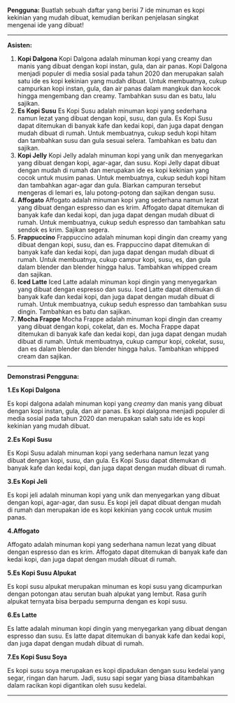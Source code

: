 **Pengguna:** Buatlah sebuah daftar yang berisi 7 ide minuman es kopi kekinian yang mudah dibuat, kemudian berikan penjelasan singkat mengenai ide yang dibuat!

----

**Asisten:** 

1. **Kopi Dalgona**
Kopi Dalgona adalah minuman kopi yang creamy dan manis yang dibuat dengan kopi instan, gula, dan air panas. Kopi Dalgona menjadi populer di media sosial pada tahun 2020 dan merupakan salah satu ide es kopi kekinian yang mudah dibuat. Untuk membuatnya, cukup campurkan kopi instan, gula, dan air panas dalam mangkuk dan kocok hingga mengembang dan creamy. Tambahkan susu dan es batu, lalu sajikan.
2.  **Es Kopi Susu**
Es Kopi Susu adalah minuman kopi yang sederhana namun lezat yang dibuat dengan kopi, susu, dan gula. Es Kopi Susu dapat ditemukan di banyak kafe dan kedai kopi, dan juga dapat dengan mudah dibuat di rumah. Untuk membuatnya, cukup seduh kopi hitam dan tambahkan susu dan gula sesuai selera. Tambahkan es batu dan sajikan.
3.  **Kopi Jelly**
Kopi Jelly adalah minuman kopi yang unik dan menyegarkan yang dibuat dengan kopi, agar-agar, dan susu. Kopi Jelly dapat dibuat dengan mudah di rumah dan merupakan ide es kopi kekinian yang cocok untuk musim panas. Untuk membuatnya, cukup seduh kopi hitam dan tambahkan agar-agar dan gula. Biarkan campuran tersebut mengeras di lemari es, lalu potong-potong dan sajikan dengan susu.
4.  **Affogato**
Affogato adalah minuman kopi yang sederhana namun lezat yang dibuat dengan espresso dan es krim. Affogato dapat ditemukan di banyak kafe dan kedai kopi, dan juga dapat dengan mudah dibuat di rumah. Untuk membuatnya, cukup seduh espresso dan tambahkan satu sendok es krim. Sajikan segera.
5.  **Frappuccino**
Frappuccino adalah minuman kopi dingin dan creamy yang dibuat dengan kopi, susu, dan es. Frappuccino dapat ditemukan di banyak kafe dan kedai kopi, dan juga dapat dengan mudah dibuat di rumah. Untuk membuatnya, cukup campur kopi, susu, es, dan gula dalam blender dan blender hingga halus. Tambahkan whipped cream dan sajikan.
6.  **Iced Latte**
Iced Latte adalah minuman kopi dingin yang menyegarkan yang dibuat dengan espresso dan susu. Iced Latte dapat ditemukan di banyak kafe dan kedai kopi, dan juga dapat dengan mudah dibuat di rumah. Untuk membuatnya, cukup seduh espresso dan tambahkan susu dingin. Tambahkan es batu dan sajikan.
7.  **Mocha Frappe**
Mocha Frappe adalah minuman kopi dingin dan creamy yang dibuat dengan kopi, cokelat, dan es. Mocha Frappe dapat ditemukan di banyak kafe dan kedai kopi, dan juga dapat dengan mudah dibuat di rumah. Untuk membuatnya, cukup campur kopi, cokelat, susu, dan es dalam blender dan blender hingga halus. Tambahkan whipped cream dan sajikan.

----

**Demonstrasi Pengguna:**

**1.Es Kopi Dalgona**
   
Es kopi dalgona adalah minuman kopi yang _creamy_ dan manis yang dibuat dengan kopi instan, gula, dan air panas. Es kopi dalgona menjadi populer di media sosial pada tahun 2020 dan merupakan salah satu ide es kopi kekinian yang mudah dibuat. 


**2.Es Kopi Susu**

Es Kopi Susu adalah minuman kopi yang sederhana namun lezat yang dibuat dengan kopi, susu, dan gula. Es Kopi Susu dapat ditemukan di banyak kafe dan kedai kopi, dan juga dapat dengan mudah dibuat di rumah. 


**3.Es Kopi Jeli**

Es kopi jeli adalah minuman kopi yang unik dan menyegarkan yang dibuat dengan kopi, agar-agar, dan susu. Es kopi jeli dapat dibuat dengan mudah di rumah dan merupakan ide es kopi kekinian yang cocok untuk musim panas. 


**4.Affogato**

Affogato adalah minuman kopi yang sederhana namun lezat yang dibuat dengan espresso dan es krim. Affogato dapat ditemukan di banyak kafe dan kedai kopi, dan juga dapat dengan mudah dibuat di rumah.


**5.Es Kopi Susu Alpukat**
 
Es kopi susu alpukat merupakan minuman es kopi susu yang dicampurkan dengan potongan atau serutan buah alpukat yang lembut. Rasa gurih alpukat ternyata bisa berpadu sempurna dengan es kopi susu. 


**6.Es Latte**
  
Es latte adalah minuman kopi dingin yang menyegarkan yang dibuat dengan espresso dan susu. Es latte dapat ditemukan di banyak kafe dan kedai kopi, dan juga dapat dengan mudah dibuat di rumah. 


**7.Es Kopi Susu Soya**

Es kopi susu soya merupakan es kopi dipadukan dengan susu kedelai yang segar, ringan dan harum. Jadi, susu sapi segar yang biasa ditambahkan dalam racikan kopi digantikan oleh susu kedelai.

----
